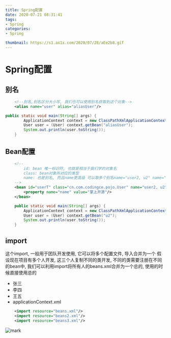 ```yaml
---
title: Spring配置
date: 2020-07-21 08:31:41
tags:
- Spring
categories:
- Spring

thumbnail: https://s1.ax1x.com/2020/07/28/aEe2b8.gif
---
```


# Spring配置
## 别名
```xml
    <!--别名,别名区分大小写, 我们也可以使用别名获取到这个对象-->
    <alias name="user" alias="aliasUser"/>
```

```java
public static void main(String[] args) {
        ApplicationContext context = new ClassPathXmlApplicationContext("beans.xml");
        User user = (User) context.getBean("aliasUser");
        System.out.println(user.toString());
    }
```

## Bean配置
```xml
    <!--
        id: bean 唯一标识符, 也就是相当于我们学的对象名
        class: bean对象所对应的类型
        name: 也是别名, 而且name更高级 可以取多个别名name="user2, u2" name="user2"
    -->
    <bean id="userT" class="cn.com.codingce.pojo.User" name="user2, u2">
        <property name="name" value="掌上开源"/>
    </bean>
```

```java
    public static void main(String[] args) {
        ApplicationContext context = new ClassPathXmlApplicationContext("beans.xml");
        User user = (User) context.getBean("u2");
        System.out.println(user.toString());
    }
```

## import
这个import, 一般用于团队开发使用, 它可以将多个配置文件, 导入合并为一个
假设现在项目有多个人开发, 这三个人复制不同的类开发, 不同的类需要注册在不同的bean中, 我们可以利用import将所有人的beans.xml合并为一个总的, 使用的时候直接使用总的
- 张三
- 李四
- 王五
- applicationContext.xml

```xml
    <import resource="beans.xml"/>
    <import resource="beans2.xml"/>
    <import resource="beans3.xml"/>
```

![mark](https://s1.ax1x.com/2020/07/21/U56RSS.png)